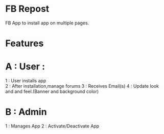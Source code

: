 FB Repost
==========

FB App to install app on multiple pages.

Features
============

A : User :
==========
1 : User installs app <br />
2 : After installation,manage forums
3 : Receives Email(s)
4 : Update look and and feel.(Banner and background color)


B : Admin
===========

1 : Manages App
2 : Activate/Deactivate App





